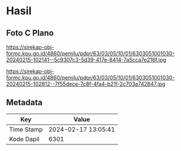 # Hasil

## Foto C Plano

https://sirekap-obj-formc.kpu.go.id/4860/pemilu/pdpr/63/03/05/10/01/6303051001030-20240215-102141--5c9307c3-5d39-417e-8414-7a5cca7e216f.jpg

https://sirekap-obj-formc.kpu.go.id/4860/pemilu/pdpr/63/03/05/10/01/6303051001030-20240215-102812--7f55dece-7c8f-4fa4-b21f-2c703a742847.jpg


## Metadata

| Key        | Value               |
| ---------- | ------------------- |
| Time Stamp | 2024-02-17 13:05:41 |
| Kode Dapil | 6301                |



